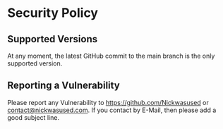 # Security Policy

## Supported Versions

At any moment, the latest GitHub commit to the main branch is the only supported version.

## Reporting a Vulnerability

Please report any Vulnerability to https://github.com/Nickwasused or contact@nickwasused.com. If you contact by E-Mail, then please add a good subject line.

